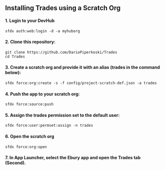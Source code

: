 ## Installing Trades using a Scratch Org

#### 1. Login to your DevHub

```
sfdx auth:web:login -d -a myhuborg
```

#### 2. Clone this repository:

```
git clone https://github.com/DarioPiperkoski/Trades
cd Trades
```

#### 3. Create a scratch org and provide it with an alias (trades in the command below):

```
sfdx force:org:create -s -f config/project-scratch-def.json -a trades
```

#### 4. Push the app to your scratch org:

```
sfdx force:source:push
```

#### 5. Assign the trades permission set to the default user:

```
sfdx force:user:permset:assign -n trades
```

#### 6. Open the scratch org

```
sfdx force:org:open
```

#### 7. In App Launcher, select the Ebury app and open the Trades tab (Second).
